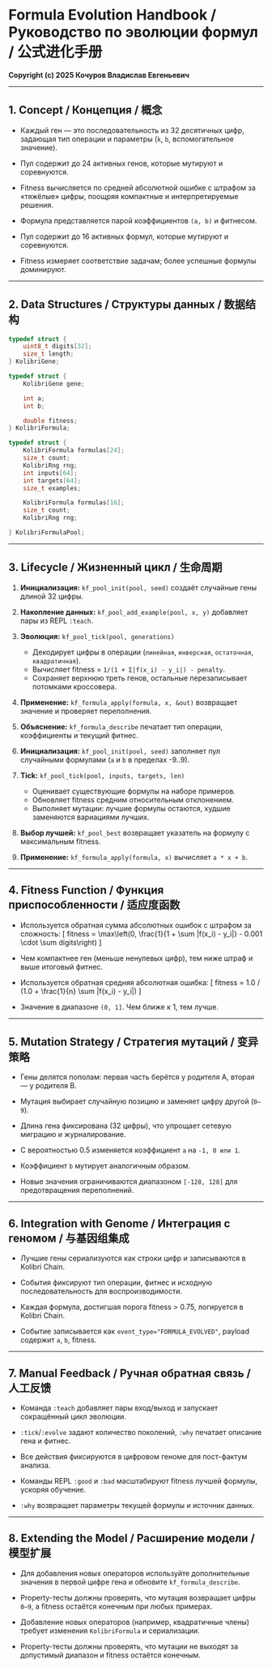 # Formula Evolution Handbook / Руководство по эволюции формул / 公式进化手册

**Copyright (c) 2025 Кочуров Владислав Евгеньевич**

---

## 1. Concept / Концепция / 概念


- Каждый ген — это последовательность из 32 десятичных цифр, задающая тип операции
  и параметры (`k`, `b`, вспомогательное значение).
- Пул содержит до 24 активных генов, которые мутируют и соревнуются.
- Fitness вычисляется по средней абсолютной ошибке с штрафом за «тяжёлые» цифры,
  поощряя компактные и интерпретируемые решения.

- Формула представляется парой коэффициентов `(a, b)` и фитнесом.
- Пул содержит до 16 активных формул, которые мутируют и соревнуются.
- Fitness измеряет соответствие задачам; более успешные формулы доминируют.


---

## 2. Data Structures / Структуры данных / 数据结构

```c
typedef struct {
    uint8_t digits[32];
    size_t length;
} KolibriGene;

typedef struct {
    KolibriGene gene;

    int a;
    int b;

    double fitness;
} KolibriFormula;

typedef struct {
    KolibriFormula formulas[24];
    size_t count;
    KolibriRng rng;
    int inputs[64];
    int targets[64];
    size_t examples;

    KolibriFormula formulas[16];
    size_t count;
    KolibriRng rng;

} KolibriFormulaPool;
```

---

## 3. Lifecycle / Жизненный цикл / 生命周期

1. **Инициализация:** `kf_pool_init(pool, seed)` создаёт случайные гены длиной 32 цифры.
2. **Накопление данных:** `kf_pool_add_example(pool, x, y)` добавляет пары из REPL `:teach`.
3. **Эволюция:** `kf_pool_tick(pool, generations)`
   - Декодирует цифры в операции (`линейная`, `инверсная`, `остаточная`, `квадратичная`).
   - Вычисляет fitness = `1/(1 + Σ|f(x_i) - y_i|) - penalty`.
   - Сохраняет верхнюю треть генов, остальные перезаписывает потомками кроссовера.
4. **Применение:** `kf_formula_apply(formula, x, &out)` возвращает значение и проверяет переполнения.
5. **Объяснение:** `kf_formula_describe` печатает тип операции, коэффициенты и текущий фитнес.

1. **Инициализация:** `kf_pool_init(pool, seed)` заполняет пул случайными формулами (`a` и `b` в пределах -9..9).
2. **Tick:** `kf_pool_tick(pool, inputs, targets, len)`
   - Оценивает существующие формулы на наборе примеров.
   - Обновляет fitness средним относительным отклонением.
   - Выполняет мутации: лучшие формулы остаются, худшие заменяются вариациями лучших.
3. **Выбор лучшей:** `kf_pool_best` возвращает указатель на формулу с максимальным fitness.
4. **Применение:** `kf_formula_apply(formula, x)` вычисляет `a * x + b`.


---

## 4. Fitness Function / Функция приспособленности / 适应度函数


- Используется обратная сумма абсолютных ошибок с штрафом за сложность:
  \[
  fitness = \max\left(0, \frac{1}{1 + \sum |f(x_i) - y_i|} - 0.001 \cdot \sum digits\right)
  \]
- Чем компактнее ген (меньше ненулевых цифр), тем ниже штраф и выше итоговый фитнес.

- Используется обратная средняя абсолютная ошибка:
  \[
  fitness = 1.0 / (1.0 + \frac{1}{n} \sum |f(x_i) - y_i|)
  \]
- Значение в диапазоне `(0, 1]`. Чем ближе к 1, тем лучше.


---

## 5. Mutation Strategy / Стратегия мутаций / 变异策略


- Гены делятся пополам: первая часть берётся у родителя A, вторая — у родителя B.
- Мутация выбирает случайную позицию и заменяет цифру другой (`0–9`).
- Длина гена фиксирована (32 цифры), что упрощает сетевую миграцию и журналирование.

- С вероятностью 0.5 изменяется коэффициент `a` на `-1, 0 или 1`.
- Коэффициент `b` мутирует аналогичным образом.
- Новые значения ограничиваются диапазоном `[-128, 128]` для предотвращения переполнений.


---

## 6. Integration with Genome / Интеграция с геномом / 与基因组集成

- Лучшие гены сериализуются как строки цифр и записываются в Kolibri Chain.
- События фиксируют тип операции, фитнес и исходную последовательность для воспроизводимости.

- Каждая формула, достигшая порога fitness > 0.75, логируется в Kolibri Chain.
- Событие записывается как `event_type="FORMULA_EVOLVED"`, payload содержит `a`, `b`, fitness.


---

## 7. Manual Feedback / Ручная обратная связь / 人工反馈

- Команда `:teach` добавляет пары вход/выход и запускает сокращённый цикл эволюции.
- `:tick`/`:evolve` задают количество поколений, `:why` печатает описание гена и фитнес.
- Все действия фиксируются в цифровом геноме для пост-фактум анализа.

- Команды REPL `:good` и `:bad` масштабируют fitness лучшей формулы, ускоряя обучение.
- `:why` возвращает параметры текущей формулы и источник данных.


---

## 8. Extending the Model / Расширение модели / 模型扩展

- Для добавления новых операторов используйте дополнительные значения в первой цифре гена и обновите `kf_formula_describe`.
- Property-тесты должны проверять, что мутация возвращает цифры `0–9`, а fitness остаётся конечным при любых примерах.

- Добавление новых операторов (например, квадратичные члены) требует изменения `KolibriFormula` и сериализации.
- Property-тесты должны проверять, что мутации не выходят за допустимый диапазон и fitness остаётся конечным.


